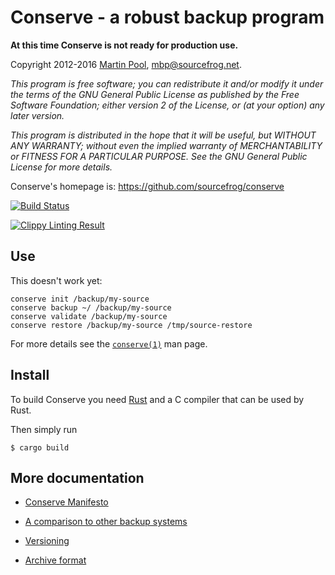 # Conserve - a robust backup program

**At this time Conserve is not ready for production use.**

Copyright 2012-2016 [Martin Pool][sourcefrog], mbp@sourcefrog.net.

_This program is free software; you can redistribute it and/or
modify it under the terms of the GNU General Public License
as published by the Free Software Foundation; either version 2
of the License, or (at your option) any later version._

_This program is distributed in the hope that it will be useful,
but WITHOUT ANY WARRANTY; without even the implied warranty of
MERCHANTABILITY or FITNESS FOR A PARTICULAR PURPOSE.  See the
GNU General Public License for more details._

Conserve's homepage is: <https://github.com/sourcefrog/conserve>

[![Build Status](https://travis-ci.org/sourcefrog/conserve.png?branch=rust)](https://travis-ci.org/sourcefrog/conserve)

[![Clippy Linting Result](https://clippy.bashy.io/github/sourcefrog/conserve/master/badge.svg)](https://clippy.bashy.io/github/sourcefrog/conserve/master/log)

## Use

This doesn't work yet:

    conserve init /backup/my-source
    conserve backup ~/ /backup/my-source
    conserve validate /backup/my-source
    conserve restore /backup/my-source /tmp/source-restore

For more details see the
[`conserve(1)`](https://github.com/sourcefrog/conserve/blob/master/man/conserve.asciidoc)
man page.

## Install

To build Conserve you need [Rust][rust] and a C compiler that can be used by
Rust.

Then simply run

    $ cargo build

[rust]: https://rust-lang.org/
[sourcefrog]: http://sourcefrog.net/

## More documentation

 * [Conserve Manifesto](doc/manifesto.md)

 * [A comparison to other backup systems](
   https://github.com/sourcefrog/conserve/wiki/Compared-to-others)

 * [Versioning](doc/versioning.md)

 * [Archive format](doc/format.md)
